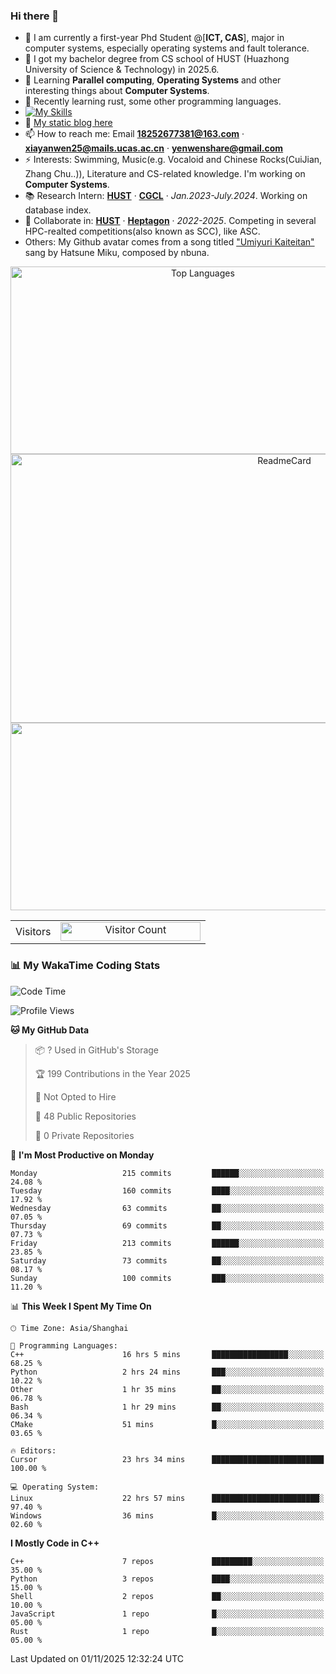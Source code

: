 ### Hi there 👋

<!--
<div align="center">
    <img  src="profile.jpg" width="600" height="300"/>
</div>
^A poem in Chinese, show my figure.
-->

<!--
**SSK015/SSK015** is a ✨ _special_ ✨ repository because its `README.md` (this file) appears on your GitHub profile.

Here are some ideas to get you started:

- 🔭 I’m currently working on ...
- 🌱 I’m currently learning ...
- 👯 I’m looking to collaborate on ...
- 🤔 I’m looking for help with ...
- 💬 Ask me about ...
- 📫 How to reach me: ...
- 😄 Pronouns: ...
- ⚡ Fun fact: ...
-->

- 🔭 I am currently a first-year Phd Student @[**ICT, CAS**], major in computer systems, especially operating systems and fault tolerance.
- 💬 I got my bachelor degree from CS school of HUST (Huazhong University of Science & Technology) in 2025.6.
- 🌱 Learning **Parallel computing**, **Operating Systems** and other interesting things about **Computer Systems**.
- 🤔 Recently learning rust, some other programming languages.
- [![My Skills](https://skillicons.dev/icons?i=cpp,python,typescript,javascript,fortran,latex,matlab,tailwind,rust)](https://skillicons.dev)
- 👯 [My static blog here](https://ssk015.github.io/) <!-- - 🤔 [My dynamic blog here](https://pochengqiru.cn/)-->
- 📫 How to reach me: Email **18252677381@163.com** · **xiayanwen25@mails.ucas.ac.cn** · **yenwenshare@gmail.com**
- ⚡ Interests: Swimming, Music(e.g. Vocaloid and Chinese Rocks(CuiJian, Zhang Chu..)), Literature and CS-related knowledge. I'm working on **Computer Systems**.
- 📚 Research Intern: [**HUST**](https://hust.edu.cn/) · [**CGCL**](http://grid.hust.edu.cn/) · *Jan.2023-July.2024*. Working on database index.
- 👯 Collaborate in: [**HUST**](https://hust.edu.cn/) · [**Heptagon**](https://github.com/heptagonhust) · *2022-2025*. Competing in several HPC-realted competitions(also known as SCC), like ASC.
- Others: My Github avatar comes from a song titled ["Umiyuri Kaiteitan"](https://www.youtube.com/watch?v=7JANm3jOb2k) sang by Hatsune Miku, composed by nbuna.

<div align="center">

<img src="https://readme-stats.clckblog.space/api?username=SSK015&show_icons=true&title_color=ffffff&icon_color=bb2acf&text_color=daf7dc&bg_color=151515" alt="Top Languages" width="600" height="300">   
 
<img src="https://github-readme-stats.vercel.app/api/top-langs/?username=SSK015&hide=html,tex&langs_count=10&layout=compact&theme=react&hide_border=true" alt="ReadmeCard" width="860" height="430">
    
<!-- [![Readme Card](https://readme-stats.clckblog.space/api?username=SSK015&show_icons=true&title_color=ffffff&icon_color=bb2acf&text_color=daf7dc&bg_color=151515)](https://github.com/anuraghazra/github-readme-stats) -->
    
<!-- [![Top Langs](https://readme-stats.clckblog.space/api/top-langs/?username=SSK015&layout=compact&exclude_repo=none&title_color=ffffff&icon_color=bb2acf&text_color=daf7dc&bg_color=151515)](https://github.com/anuraghazra/github-readme-stats) -->
</div>

<div align="center">
    <img  src="https://github-readme-streak-stats.herokuapp.com/?user=SSK015" width="600" height="300"/>
</div>


 <table align="center">
  <tr>
    <td>Visitors</td>
    <td><a align= "center" href="https://github.com/ssk015"><img draggable="false" src="https://profile-counter.glitch.me/ssk015/count.svg" alt="Visitor Count" height="30" width="224" /></a></td>
  </tr>
</table>

### 📊 My WakaTime Coding Stats  
<!--START_SECTION:waka-->
![Code Time](http://img.shields.io/badge/Code%20Time-566%20hrs%2033%20mins-blue)

![Profile Views](http://img.shields.io/badge/Profile%20Views-2-blue)

**🐱 My GitHub Data** 

> 📦 ? Used in GitHub's Storage 
 > 
> 🏆 199 Contributions in the Year 2025
 > 
> 🚫 Not Opted to Hire
 > 
> 📜 48 Public Repositories 
 > 
> 🔑 0 Private Repositories 
 > 
📅 **I'm Most Productive on Monday** 

```text
Monday                   215 commits         ██████░░░░░░░░░░░░░░░░░░░   24.08 % 
Tuesday                  160 commits         ████░░░░░░░░░░░░░░░░░░░░░   17.92 % 
Wednesday                63 commits          ██░░░░░░░░░░░░░░░░░░░░░░░   07.05 % 
Thursday                 69 commits          ██░░░░░░░░░░░░░░░░░░░░░░░   07.73 % 
Friday                   213 commits         ██████░░░░░░░░░░░░░░░░░░░   23.85 % 
Saturday                 73 commits          ██░░░░░░░░░░░░░░░░░░░░░░░   08.17 % 
Sunday                   100 commits         ███░░░░░░░░░░░░░░░░░░░░░░   11.20 % 
```


📊 **This Week I Spent My Time On** 

```text
🕑︎ Time Zone: Asia/Shanghai

💬 Programming Languages: 
C++                      16 hrs 5 mins       █████████████████░░░░░░░░   68.25 % 
Python                   2 hrs 24 mins       ███░░░░░░░░░░░░░░░░░░░░░░   10.22 % 
Other                    1 hr 35 mins        ██░░░░░░░░░░░░░░░░░░░░░░░   06.78 % 
Bash                     1 hr 29 mins        ██░░░░░░░░░░░░░░░░░░░░░░░   06.34 % 
CMake                    51 mins             █░░░░░░░░░░░░░░░░░░░░░░░░   03.65 % 

🔥 Editors: 
Cursor                   23 hrs 34 mins      █████████████████████████   100.00 % 

💻 Operating System: 
Linux                    22 hrs 57 mins      ████████████████████████░   97.40 % 
Windows                  36 mins             █░░░░░░░░░░░░░░░░░░░░░░░░   02.60 % 
```

**I Mostly Code in C++** 

```text
C++                      7 repos             █████████░░░░░░░░░░░░░░░░   35.00 % 
Python                   3 repos             ████░░░░░░░░░░░░░░░░░░░░░   15.00 % 
Shell                    2 repos             ██░░░░░░░░░░░░░░░░░░░░░░░   10.00 % 
JavaScript               1 repo              █░░░░░░░░░░░░░░░░░░░░░░░░   05.00 % 
Rust                     1 repo              █░░░░░░░░░░░░░░░░░░░░░░░░   05.00 % 
```




 Last Updated on 01/11/2025 12:32:24 UTC
<!--END_SECTION:waka-->


